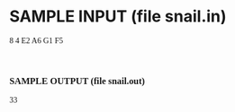 

# SAMPLE INPUT (file snail.in) 


<p>
<span style="font-family:&#39;Times New Roman&#39;;">8 4 E2 A6 G1 F5 </span> 
</p>
<p>
<br/>
</p>
<h3>
<span style="font-family:&#39;Times New Roman&#39;;">SAMPLE OUTPUT (file snail.out) </span> 
</h3>
<span style="font-family:&#39;Times New Roman&#39;;">33</span><span style="font-family:&#39;Times New Roman&#39;;"></span> 
<p>
<br/>
</p>
<span style="font-family:&#39;Times New Roman&#39;;"></span> 
<p>
<br/>
</p>
<p>
<br/>
</p>
